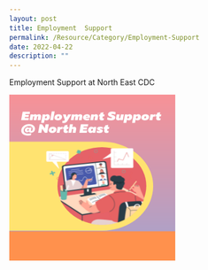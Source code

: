 ```yaml
---
layout: post
title: Employment  Support
permalink: /Resource/Category/Employment-Support
date: 2022-04-22
description: ""
---
```


Employment Support at North East CDC

<img src="/images/HomePage/Employment%20Support.png" width="300"     height="300" />